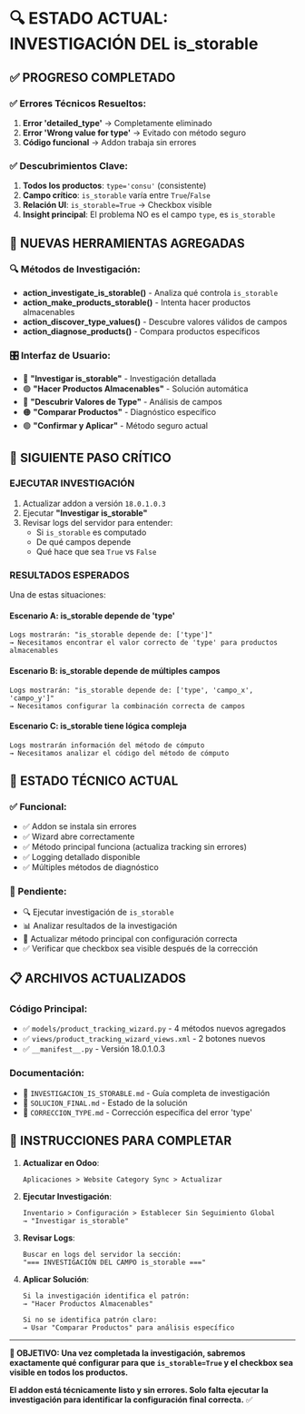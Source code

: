 # 🔍 ESTADO ACTUAL: INVESTIGACIÓN DEL is_storable

## ✅ PROGRESO COMPLETADO

### ✅ Errores Técnicos Resueltos:
1. **Error 'detailed_type'** → Completamente eliminado
2. **Error 'Wrong value for type'** → Evitado con método seguro
3. **Código funcional** → Addon trabaja sin errores

### ✅ Descubrimientos Clave:
1. **Todos los productos**: `type='consu'` (consistente)
2. **Campo crítico**: `is_storable` varía entre `True`/`False`
3. **Relación UI**: `is_storable=True` → Checkbox visible
4. **Insight principal**: El problema NO es el campo `type`, es `is_storable`

## 🔧 NUEVAS HERRAMIENTAS AGREGADAS

### 🔍 Métodos de Investigación:
- **action_investigate_is_storable()** - Analiza qué controla `is_storable`
- **action_make_products_storable()** - Intenta hacer productos almacenables
- **action_discover_type_values()** - Descubre valores válidos de campos
- **action_diagnose_products()** - Compara productos específicos

### 🎛️ Interfaz de Usuario:
- 🔵 **"Investigar is_storable"** - Investigación detallada
- 🟢 **"Hacer Productos Almacenables"** - Solución automática
- 🔵 **"Descubrir Valores de Type"** - Análisis de campos
- 🟠 **"Comparar Productos"** - Diagnóstico específico
- 🟢 **"Confirmar y Aplicar"** - Método seguro actual

## 🎯 SIGUIENTE PASO CRÍTICO

### **EJECUTAR INVESTIGACIÓN**
1. Actualizar addon a versión `18.0.1.0.3`
2. Ejecutar **"Investigar is_storable"**
3. Revisar logs del servidor para entender:
   - Si `is_storable` es computado
   - De qué campos depende
   - Qué hace que sea `True` vs `False`

### **RESULTADOS ESPERADOS**
Una de estas situaciones:

#### Escenario A: is_storable depende de 'type'
```
Logs mostrarán: "is_storable depende de: ['type']"
→ Necesitamos encontrar el valor correcto de 'type' para productos almacenables
```

#### Escenario B: is_storable depende de múltiples campos
```
Logs mostrarán: "is_storable depende de: ['type', 'campo_x', 'campo_y']"
→ Necesitamos configurar la combinación correcta de campos
```

#### Escenario C: is_storable tiene lógica compleja
```
Logs mostrarán información del método de cómputo
→ Necesitamos analizar el código del método de cómputo
```

## 🎉 ESTADO TÉCNICO ACTUAL

### ✅ Funcional:
- ✅ Addon se instala sin errores
- ✅ Wizard abre correctamente
- ✅ Método principal funciona (actualiza tracking sin errores)
- ✅ Logging detallado disponible
- ✅ Múltiples métodos de diagnóstico

### 🔄 Pendiente:
- 🔍 Ejecutar investigación de `is_storable`
- 📊 Analizar resultados de la investigación
- 🔧 Actualizar método principal con configuración correcta
- ✅ Verificar que checkbox sea visible después de la corrección

## 📋 ARCHIVOS ACTUALIZADOS

### Código Principal:
- ✅ `models/product_tracking_wizard.py` - 4 métodos nuevos agregados
- ✅ `views/product_tracking_wizard_views.xml` - 2 botones nuevos
- ✅ `__manifest__.py` - Versión 18.0.1.0.3

### Documentación:
- 📄 `INVESTIGACION_IS_STORABLE.md` - Guía completa de investigación
- 📄 `SOLUCION_FINAL.md` - Estado de la solución
- 📄 `CORRECCION_TYPE.md` - Corrección específica del error 'type'

## 🚀 INSTRUCCIONES PARA COMPLETAR

1. **Actualizar en Odoo**:
   ```
   Aplicaciones > Website Category Sync > Actualizar
   ```

2. **Ejecutar Investigación**:
   ```
   Inventario > Configuración > Establecer Sin Seguimiento Global
   → "Investigar is_storable"
   ```

3. **Revisar Logs**:
   ```
   Buscar en logs del servidor la sección:
   "=== INVESTIGACIÓN DEL CAMPO is_storable ==="
   ```

4. **Aplicar Solución**:
   ```
   Si la investigación identifica el patrón:
   → "Hacer Productos Almacenables"
   
   Si no se identifica patrón claro:
   → Usar "Comparar Productos" para análisis específico
   ```

---

**🎯 OBJETIVO: Una vez completada la investigación, sabremos exactamente qué configurar para que `is_storable=True` y el checkbox sea visible en todos los productos.**

**El addon está técnicamente listo y sin errores. Solo falta ejecutar la investigación para identificar la configuración final correcta.** ✅

